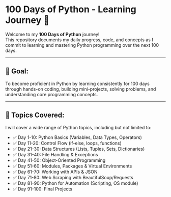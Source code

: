 #  100 Days of Python - Learning Journey 🚀

Welcome to my **100 Days of Python** journey!  
This repository documents my daily progress, code, and concepts as I commit to learning and mastering Python programming over the next 100 days.

---

## 🎯 Goal:
To become proficient in Python by learning consistently for 100 days through hands-on coding, building mini-projects, solving problems, and understanding core programming concepts.

---

## 📌 Topics Covered:
I will cover a wide range of Python topics, including but not limited to:

- ✅ Day 1-10: Python Basics (Variables, Data Types, Operators)
- ✅ Day 11-20: Control Flow (if-else, loops, functions)
- ✅ Day 21-30: Data Structures (Lists, Tuples, Sets, Dictionaries)
- ✅ Day 31-40: File Handling & Exceptions
- ✅ Day 41-50: Object-Oriented Programming
- ✅ Day 51-60: Modules, Packages & Virtual Environments
- ✅ Day 61-70: Working with APIs & JSON
- ✅ Day 71-80: Web Scraping with BeautifulSoup/Requests
- ✅ Day 81-90: Python for Automation (Scripting, OS module)
- ✅ Day 91-100: Final Projects

